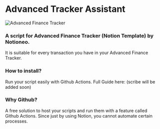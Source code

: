 # Advanced Tracker Assistant
![Advanced Finance Tracker](https://lh3.googleusercontent.com/vwMWfYOkCDp2LJOqopVapvuO1PvPXcrIfX4SXD35kzpocycucepslyTcBTycdIuHaLHuLDGTWI5336FpdvpJKyXkkrHUr_J4C1k_kbP0Ie0KrdgIuycI-6wMmpjSxXbeJZXW-jiusmd48tFL-8eUr7-XauDUKHm_fITuNv5FYY-FurZzp1eMShVzc54M607AuKmyS_9oOhCmmbg2gNR0M6ajQnpHVhXsv6DrkPLyxT_9HEzGjQ8wV7urHMBI0GQ60gcGGeyvrXEEIxXAYuAWjohKSyE1Wi1ICP6IiqS-zAKOABPOMH45KQaR-0O6e3UXlNQksE1SUa56qb_C07mddnEie3wjHC-tGmXgTiGNjN834IbmxkJM5oMa9L1qOL-oOostbs4ajDLuEX-zwS-ks2pE9SKBQcnzOdIDlLifn08Y4fYasTw-FE_ZE2AI1Nxy3cLAyTNt2al3T_8LHYcgis0bOka2AZbOcHJg8nVg3fpyPp-NzxcLEJCt4xGLcThwKQxBzhnNmQyIkDcLFZxHsOwjwsIYhrI1JaS1arUhI2drNKoLkoLzC8k6kfX0h-tGHTqv5CNFjxIVR-ttIun8RulyZ5I4Foy9oWldgueuH8LT_w2rs_74frzsWm24c3asnbzNRvxUnjW3NdIeZ_hKkphJbCJBmsO30zbJCbt6JRcylSKhddK8LtXWx8Ql-XLEoYZ3F2E3zBLZ1IMVwaYJuvC44Ybbca8a4r5XW6oRvNvgHbTyXP_09J5PCnDuDdmZCtu-No022H2wJhap6rlaFV1RSg9EYsT0RQZW57sELn8igM6rdMpTXAcvKHtqfHvRHVl6st9G5ig6eV2lo5JjjUBK7FdX2f0u5nH6DCL0LIsfXzcrBs9akJqztbWwamxfy0tb9wlQ-n0dbPznWbF5GOPRBLHzwyhs4-qKwAHG7MZRVl_mNTQ0XSfLD9IBhLtgikp4f1Hvc4Sasig35rwFZkehhZPwsMrK-yynwYfiLWLX8MxaVzNy7p-kxBFftRlS-sfoir0GbGgabrEqcn_OEXRmDIGQ41iqmOJH1FaFKPqiFcdLmcv70QO8pGNn-Fg5ZMBV1BB92eWmh-qqkuXx108k7ruxsfTsj_m6J_46ZLP1CakYjnazbYBhBgfDOX6ptmm_8WVB5Px6ntXiOnCTPQylyBZY9nfglnGi7LvapYzPDHghu_ptYsEmjDo5pso=w916-h515-no?authuser=0")
### A script for Advanced Finance Tracker (Notion Template) by Notioneo.
It is suitable for every transaction you have in your Advanced Finance Tracker.
### How to install?
Run your script easily with Github Actions.
Full Guide here: (scribe will be added soon)
### Why Github?
A free solution to host your scripts and run them with a feature called Github Actions.
Since just by using Notion, you cannot automate certain processes.
